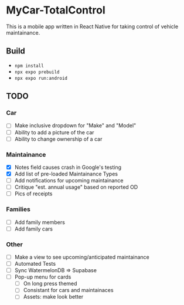 # MyCar-TotalControl

This is a mobile app written in React Native for taking control of vehicle maintainance.

## Build

- `npm install`
- `npx expo prebuild`
- `npx expo run:android`

## TODO

### Car

- [ ] Make inclusive dropdown for "Make" and "Model"
- [ ] Ability to add a picture of the car
- [ ] Ability to change ownership of a car

### Maintainance

- [X] Notes field causes crash in Google's testing
- [X] Add list of pre-loaded Maintainance Types
- [ ] Add notifications for upcoming maintainance
- [ ] Critique "est. annual usage" based on reported OD
- [ ] Pics of receipts

### Families

- [ ] Add family members
- [ ] Add family cars

### Other

- [ ] Make a view to see upcoming/anticipated maintainance
- [ ] Automated Tests
- [ ] Sync WatermelonDB => Supabase
- [ ] Pop-up menu for cards
  - [ ] On long press themed
  - [ ] Consistant for cars and maintainaces
  - [ ] Assets: make look better
